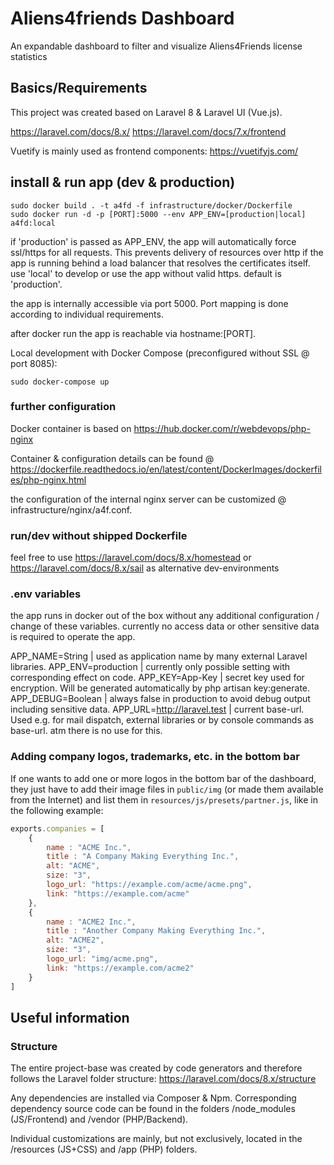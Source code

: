 
#  Aliens4friends Dashboard
An expandable dashboard to filter and visualize Aliens4Friends license statistics

## Basics/Requirements

This project was created based on Laravel 8 & Laravel UI (Vue.js).

https://laravel.com/docs/8.x/
https://laravel.com/docs/7.x/frontend

Vuetify is mainly used as frontend components: https://vuetifyjs.com/

## install & run app (dev & production)

	sudo docker build . -t a4fd -f infrastructure/docker/Dockerfile
	sudo docker run -d -p [PORT]:5000 --env APP_ENV=[production|local] a4fd:local

if 'production' is passed as APP_ENV, the app will automatically force ssl/https for all requests. This prevents delivery of resources over http if the app is running behind a load balancer that resolves the certificates itself. use 'local' to develop or use the app without valid https. default is 'production'.

the app is internally accessible via port 5000. Port mapping is done according to individual requirements.

after docker run the app is reachable via hostname:[PORT].

Local development with Docker Compose (preconfigured without SSL @ port 8085):

	sudo docker-compose up

### further configuration

Docker container is based on https://hub.docker.com/r/webdevops/php-nginx

Container & configuration details can be found @ https://dockerfile.readthedocs.io/en/latest/content/DockerImages/dockerfiles/php-nginx.html

the configuration of the internal nginx server can be customized @ infrastructure/nginx/a4f.conf.

### run/dev without shipped Dockerfile

feel free to use https://laravel.com/docs/8.x/homestead or https://laravel.com/docs/8.x/sail as alternative dev-environments

### .env variables

the app runs in docker out of the box without any additional configuration / change of these variables.
currently no access data or other sensitive data is required to operate the app.

APP_NAME=String | used as application name by many external Laravel libraries.
APP_ENV=production | currently only possible setting with corresponding effect on code.
APP_KEY=App-Key | secret key used for encryption. Will be generated automatically by php artisan key:generate.
APP_DEBUG=Boolean | always false in production to avoid debug output including sensitive data.
APP_URL=http://laravel.test | current base-url. Used e.g. for mail dispatch, external libraries or by console commands as base-url. atm there is no use for this.

### Adding company logos, trademarks, etc. in the bottom bar

If one wants to add one or more logos in the bottom bar of the dashboard, they just have to add their image files in `public/img` (or made them available from the Internet) and list them in `resources/js/presets/partner.js`, like in the following example:

```js
exports.companies = [
	{
		name : "ACME Inc.",
		title : "A Company Making Everything Inc.",
		alt: "ACME",
		size: "3",
		logo_url: "https://example.com/acme/acme.png",
		link: "https://example.com/acme"
	},
	{
		name : "ACME2 Inc.",
		title : "Another Company Making Everything Inc.",
		alt: "ACME2",
		size: "3",
		logo_url: "img/acme.png",
		link: "https://example.com/acme2"
	}
]
```

## Useful information

### Structure

The entire project-base was created by code generators and therefore follows the Laravel folder structure: https://laravel.com/docs/8.x/structure

Any dependencies are installed via Composer & Npm. Corresponding dependency source code can be found in the folders /node_modules (JS/Frontend) and /vendor (PHP/Backend).

Individual customizations are mainly, but not exclusively, located in the /resources (JS+CSS) and /app (PHP) folders.
